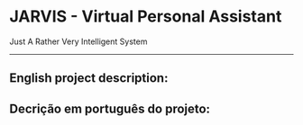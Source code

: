 # JARVIS - Virtual Personal Assistant
Just A Rather Very Intelligent System

***
## English project description:


## Decrição em português do projeto:
